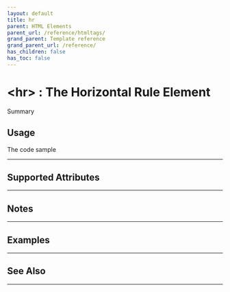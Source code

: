 ```yaml
---
layout: default
title: hr
parent: HTML Elements
parent_url: /reference/htmltags/
grand_parent: Template reference
grand_parent_url: /reference/
has_children: false
has_toc: false
---
```


# &lt;hr&gt; : The Horizontal Rule Element

Summary

## Usage

 The code sample

---

## Supported Attributes


---

## Notes


---

## Examples


---


## See Also


---

